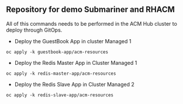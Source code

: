## Repository for demo Submariner and RHACM

All of this commands needs to be performed in the ACM Hub cluster to deploy through GitOps.

* Deploy the GuestBook App in cluster Managed 1

```
oc apply -k guestbook-app/acm-resources
```

* Deploy the Redis Master App in Cluster Managed 1

```
oc apply -k redis-master-app/acm-resources
```

* Deploy the Redis Slave App in Cluster Managed 2

```
oc apply -k redis-slave-app/acm-resources
```
